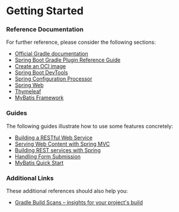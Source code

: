 # Getting Started

### Reference Documentation
For further reference, please consider the following sections:

* [Official Gradle documentation](https://docs.gradle.org)
* [Spring Boot Gradle Plugin Reference Guide](https://docs.spring.io/spring-boot/docs/3.3.1/gradle-plugin/reference/html/)
* [Create an OCI image](https://docs.spring.io/spring-boot/docs/3.3.1/gradle-plugin/reference/html/#build-image)
* [Spring Boot DevTools](https://docs.spring.io/spring-boot/docs/3.3.1/reference/htmlsingle/index.html#using.devtools)
* [Spring Configuration Processor](https://docs.spring.io/spring-boot/docs/3.3.1/reference/htmlsingle/index.html#appendix.configuration-metadata.annotation-processor)
* [Spring Web](https://docs.spring.io/spring-boot/docs/3.3.1/reference/htmlsingle/index.html#web)
* [Thymeleaf](https://docs.spring.io/spring-boot/docs/3.3.1/reference/htmlsingle/index.html#web.servlet.spring-mvc.template-engines)
* [MyBatis Framework](https://mybatis.org/spring-boot-starter/mybatis-spring-boot-autoconfigure/)

### Guides
The following guides illustrate how to use some features concretely:

* [Building a RESTful Web Service](https://spring.io/guides/gs/rest-service/)
* [Serving Web Content with Spring MVC](https://spring.io/guides/gs/serving-web-content/)
* [Building REST services with Spring](https://spring.io/guides/tutorials/rest/)
* [Handling Form Submission](https://spring.io/guides/gs/handling-form-submission/)
* [MyBatis Quick Start](https://github.com/mybatis/spring-boot-starter/wiki/Quick-Start)

### Additional Links
These additional references should also help you:

* [Gradle Build Scans – insights for your project's build](https://scans.gradle.com#gradle)

